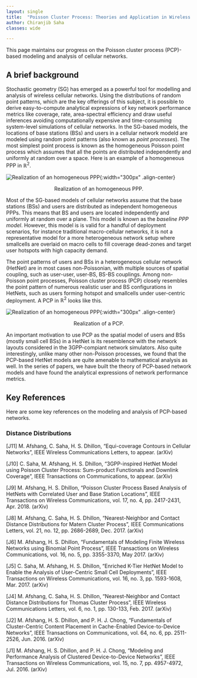 ```yaml
---
layout: single
title:  "Poisson Cluster Process: Theories and Application in Wireless Network Models"
author: Chiranjib Saha
classes: wide

---
```


This page maintains our progress on the Poisson cluster process (PCP)-based modeling and analysis of cellular networks. 


## A brief background
Stochastic geometry (SG) has emerged as a powerful tool for modelling and analysis of wireless cellular networks. Using the distributions of random point patterns, which are the key offerings of this subject, it is possible to derive easy-to-compute analytical expressions of key network performance metrics like coverage, rate, area-spectral efficiency and draw useful inferences avoiding computationally expensive and time-consuming system-level simulations of cellular networks. In the SG-based models, the locations of base stations (BSs) and users in a cellular network modeld are modeled using random point patterns (also known as *point processes*). The most simplest point process is known as the homogeneous Poisson point process which assumes that all the points are distributed independently and uniformly at random over a space.  Here is an example of a homogeneous PPP in $\mathbb{R}^2$. 


![Realization of an homogeneous PPP]({{site.url}}{{site.baseurl}}/assets/images/ppp.jpg){:width="300px" .align-center}<center>Realization of an homogeneous PPP.</center>




Most of the SG-based models of cellular networks assume that  the base stations (BSs) and users are distributed as independent homogeneous PPPs. This  means that BS and users are located independently and uniformly at random over a plane.
  This model is known as the *baseline PPP model*. However, this model is 
 is valid for a handful of deployment scenarios, for instance traditional macro-cellular networks, it is not a representative model for a more heterogeneous network setup where smallcells are overlaid on macro cells to fill coverage dead-zones and target user hotspots with high capacity demand. 

The point patterns of users and BSs in a heterogeneous cellular network (HetNet) are in most cases non-Poissonian, with multiple sources of spatial coupling, such as user-user, user-BS, BS-BS couplings. Among non-Poisson point processes, Poisson cluster process (PCP) closely resembles the point pattern of numerous realistic user and BS configurations in HetNets, such as users forming hotspot and smallcells under user-centric deployment. A  PCP in  $\mathbb{R}^2$ looks like this. 


![Realization of an homogeneous PPP]({{site.url}}{{site.baseurl}}/assets/images/pcp.png){:width="300px" .align-center}<center>Realization of a PCP.</center>



An important motivation to use PCP  as the spatial model of users and BSs (mostly small cell BSs) in a HetNet is its resemblence with the network  layouts considered in the 3GPP-compiant network simulators.  Also quite interestingly, unlike many other non-Poisson processes, we found that the PCP-based HetNet models are quite amenable to mathematical analysis as well. In the series of papers, we have built the theory of PCP-based network models and have found the analytical expressions of network performance metrics.  

## Key References

Here are some key references on the modeling and analysis of PCP-based networks.


### Distance Distributions


[J11] M. Afshang, C. Saha, H. S. Dhillon, “Equi-coverage Contours in Cellular Networks”, IEEE Wireless Communications Letters, to appear. (arXiv)


[J10] C. Saha, M. Afshang, H. S. Dhillon, “3GPP-inspired HetNet Model using Poisson Cluster Process: Sum-product Functionals and Downlink Coverage”, IEEE Transactions on Communications, to appear. (arXiv)


[J9] M. Afshang, H. S. Dhillon, “Poisson Cluster Process Based Analysis of HetNets with Correlated User and Base Station Locations”, IEEE Transactions on Wireless Communications, vol. 17, no. 4, pp. 2417-2431, Apr. 2018. (arXiv)


[J8] M. Afshang, C. Saha,	H. S. Dhillon, “Nearest-Neighbor and Contact Distance Distributions for Matern Cluster Process”, IEEE Communications Letters, vol. 21, no. 12, pp. 2686-2689, Dec. 2017. (arXiv)




[J6]	M. Afshang, H. S. Dhillon, “Fundamentals of Modeling Finite Wireless Networks using Binomial Point Process”, IEEE Transactions on Wireless Communications, vol. 16, no. 5, pp. 3355-3370, May 2017. (arXiv)


[J5] C. Saha, M. Afshang, H. S. Dhillon, “Enriched K-Tier HetNet Model to Enable the Analysis of User-Centric Small Cell Deployments”, IEEE Transactions on Wireless Communications, vol. 16, no. 3, pp. 1593-1608, Mar. 2017. (arXiv)


[J4] M. Afshang, C. Saha,	H. S. Dhillon, “Nearest-Neighbor and Contact Distance Distributions for Thomas Cluster Process”, IEEE Wireless Communications Letters, vol. 6, no. 1, pp. 130-133, Feb. 2017. (arXiv)



[J2]	M. Afshang, H. S. Dhillon, and P. H. J. Chong, “Fundamentals of Cluster-Centric Content Placement in Cache-Enabled Device-to-Device Networks”, IEEE Transactions on Communications, vol. 64, no. 6, pp. 2511-2526, Jun. 2016. (arXiv)


[J1] M. Afshang, H. S. Dhillon, and P. H. J. Chong, “Modeling and Performance Analysis of Clustered Device-to-Device Networks”, IEEE Transactions on Wireless Communications, vol. 15, no. 7, pp. 4957-4972, Jul. 2016. (arXiv)









